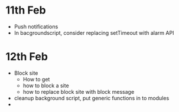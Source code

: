 # 11th Feb
- Push notifications
- In bacgroundscript, consider replacing setTimeout with alarm API    

# 12th Feb
- Block site
  - How to get 
  - how to block a site
  - how to replace block site with block message
- cleanup background script, put generic functions in to modules
- 